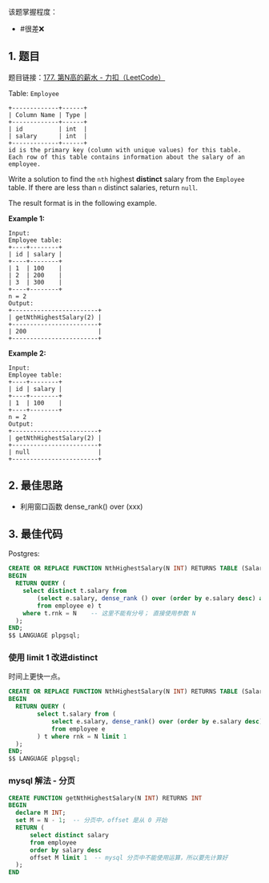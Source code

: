 
该题掌握程度：
- #很差❌

## 1. 题目
题目链接：[177. 第N高的薪水 - 力扣（LeetCode）](https://leetcode.cn/problems/nth-highest-salary/description/)

Table: `Employee`

```
+-------------+------+
| Column Name | Type |
+-------------+------+
| id          | int  |
| salary      | int  |
+-------------+------+
id is the primary key (column with unique values) for this table.
Each row of this table contains information about the salary of an employee.
```



Write a solution to find the `nth` highest **distinct** salary from the `Employee` table. If there are less than `n` distinct salaries, return `null`.

The result format is in the following example.



**Example 1:**

```
Input:
Employee table:
+----+--------+
| id | salary |
+----+--------+
| 1  | 100    |
| 2  | 200    |
| 3  | 300    |
+----+--------+
n = 2
Output:
+------------------------+
| getNthHighestSalary(2) |
+------------------------+
| 200                    |
+------------------------+
```

**Example 2:**

```
Input:
Employee table:
+----+--------+
| id | salary |
+----+--------+
| 1  | 100    |
+----+--------+
n = 2
Output:
+------------------------+
| getNthHighestSalary(2) |
+------------------------+
| null                   |
+------------------------+
```













## 2. 最佳思路

- 利用窗口函数 dense_rank() over (xxx)



## 3. 最佳代码

Postgres:

```sql
CREATE OR REPLACE FUNCTION NthHighestSalary(N INT) RETURNS TABLE (Salary INT) AS $$
BEGIN
  RETURN QUERY (
    select distinct t.salary from
        (select e.salary, dense_rank () over (order by e.salary desc) as rnk
        from employee e) t
    where t.rnk = N    -- 这里不能有分号； 直接使用参数 N
  );
END;
$$ LANGUAGE plpgsql;
```

### 使用 limit 1 改进distinct

时间上更快一点。
```sql
CREATE OR REPLACE FUNCTION NthHighestSalary(N INT) RETURNS TABLE (Salary INT) AS $$
BEGIN
  RETURN QUERY (
        select t.salary from (
            select e.salary, dense_rank() over (order by e.salary desc) as rnk
            from employee e
        ) t where rnk = N limit 1
  );
END;
$$ LANGUAGE plpgsql;
```


### mysql 解法 - 分页

```sql
CREATE FUNCTION getNthHighestSalary(N INT) RETURNS INT
BEGIN
  declare M INT;
  set M = N - 1;  -- 分页中，offset 是从 0 开始
  RETURN (
      select distinct salary
      from employee
      order by salary desc
      offset M limit 1  -- mysql 分页中不能使用运算，所以要先计算好
  );
END
```